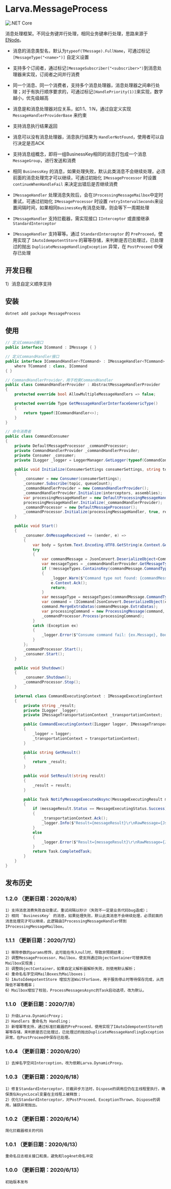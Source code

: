 # Larva.MessageProcess

![.NET Core](https://github.com/freshncp/Larva.MessageProcess/workflows/.NET%20Core/badge.svg)

消息处理框架。不同业务键并行处理，相同业务键串行处理，思路来源于 [ENode](http://github.com/tangxuehua/enode)。

- 消息的消息类型名，默认为`typeof(TMessage).FullName`，可通过标记`[MessageType("<name>")]` 自定义设置

- 支持多个订阅者，通过标记`[MessageSubscriber("<subscriber>")`到消息处理器来实现，订阅者之间并行消费

- 同一个消息、同一个消费者，支持多个消息处理器，消息处理器之间串行处理；对于有执行顺序要求的，可通过标记`[HandlePriority(1)]`来实现，数字越小，优先级越高

- 消息是和消息处理器对应关系，如1:1、1:N，通过自定义实现 `MessageHandlerProviderBase` 来约束

- 支持消息执行结果返回

- 消息可以没有消息处理器，消息执行结果为 `HandlerNotFound`，使用者可以自行决定是否ACK

- 支持消息组概念，即将一组BusinessKey相同的消息打包成一个消息 `MessageGroup`，进行发送和消费

- 相同 `BusinessKey` 的消息，如果处理失败，默认此类消息不会继续处理，必须前面的消息处理完才可以继续，可通过初始化 `IMessageProcessor` 时设置 `continueWhenHandleFail` 来决定出错后是否继续消费

- `IMessageHandler` 处理消息失败后，会在`IProcessingMessageMailbox`中定时重试，可通过初始化 `IMessageProcessor` 时设置 `retryIntervalSeconds`来设置间隔时间，如果相同`BusinessKey`有消息处理，则会等下一周期处理

- `IMessageHandler` 支持拦截器，需实现接口 `IInterceptor` 或直接继承 `StandardInterceptor`

- `IMessageHandler` 支持幂等。通过 `StandardInterceptor` 的 `PreProceed`，使用实现了 `IAutoIdempotentStore` 的幂等存储，来判断是否已处理过，已处理过的抛出 `DuplicateMessageHandlingException` 异常，在 `PostProceed` 中保存已处理

## 开发日程

1）消息自定义顺序支持

## 安装

```sh
dotnet add package MessageProcess
```

## 使用

```csharp
// 定义Command接口
public interface ICommand : IMessage { }

// 定义CommandHandler接口
public interface ICommandHandler<TCommand> : IMessageHandler<TCommand>
    where TCommand : class, ICommand
{ }

// CommandHandlerProvider，用于检索CommandHandler
public class CommandHandlerProvider : AbstractMessageHandlerProvider
{
    protected override bool AllowMultipleMessageHandlers => false;

    protected override Type GetMessageHandlerInterfaceGenericType()
    {
        return typeof(ICommandHandler<>);
    }
}

// 命令消费者
public class CommandConsumer
{
    private DefaultMessageProcessor _commandProcessor;
    private CommandHandlerProvider _commandHandlerProvider;
    private Consumer _consumer;
    private ILogger _logger = LoggerManager.GetLogger(typeof(CommandConsumer));

    public void Initialize(ConsumerSettings consumerSettings, string topic, int queueCount, int retryIntervalSeconds, IInterceptor[] interceptors, params Assembly[] assemblies)
    {
        _consumer = new Consumer(consumerSettings);
        _consumer.Subscribe(topic, queueCount);
        _commandHandlerProvider = new CommandHandlerProvider();
        _commandHandlerProvider.Initialize(interceptors, assemblies);
        var processingMessageHandler = new DefaultProcessingMessageHandler();
        processingMessageHandler.Initialize(_commandHandlerProvider);
        _commandProcessor = new DefaultMessageProcessor();
        _commandProcessor.Initialize(processingMessageHandler, true, retryIntervalSeconds);
    }

    public void Start()
    {
        _consumer.OnMessageReceived += (sender, e) =>
        {
            var body = System.Text.Encoding.UTF8.GetString(e.Context.GetBody());
            try
            {
                var commandMessage = JsonConvert.DeserializeObject<CommandMessage>(body);
                var messageTypes = _commandHandlerProvider.GetMessageTypes();
                if (!messageTypes.ContainsKey(commandMessage.CommandTypeName))
                {
                    _logger.Warn($"Command type not found: {commandMessage.CommandTypeName}, Body={body}");
                    e.Context.Ack();
                    return;
                }
                var messageType = messageTypes[commandMessage.CommandTypeName];
                var command = (ICommand)JsonConvert.DeserializeObject(commandMessage.CommandData, messageType);
                command.MergeExtraDatas(commandMessage.ExtraDatas);
                var processingCommand = new ProcessingMessage(command, string.Empty, new CommandExecutingContext(_logger, e.Context), commandMessage.ExtraDatas);
                _commandProcessor.Process(processingCommand);
            }
            catch (Exception ex)
            {
                _logger.Error($"Consume command fail: {ex.Message}, Body={body}", ex);
            }
        };
        _commandProcessor.Start();
        _consumer.Start();
    }

    public void Shutdown()
    {
        _consumer.Shutdown();
        _commandProcessor.Stop();
    }

    internal class CommandExecutingContext : IMessageExecutingContext
    {
        private string _result;
        private ILogger _logger;
        private IMessageTransportationContext _transportationContext;

        public CommandExecutingContext(ILogger logger, IMessageTransportationContext transportationContext)
        {
            _logger = logger;
            _transportationContext = transportationContext;
        }

        public string GetResult()
        {
            return _result;
        }

        public void SetResult(string result)
        {
            _result = result;
        }

        public Task NotifyMessageExecutedAsync(MessageExecutingResult messageResult)
        {
            if (messageResult.Status == MessageExecutingStatus.Success)
            {
                _transportationContext.Ack();
                _logger.Info($"Result={messageResult}\r\nRawMessage={JsonConvert.SerializeObject(messageResult.RawMessage)}");
            }
            else
            {
                _logger.Error($"Result={messageResult}\r\nRawMessage={JsonConvert.SerializeObject(messageResult.RawMessage)}\r\n{messageResult.StackTrace}");
            }
            return Task.CompletedTask;
        }
    }
}
```

## 发布历史

### 1.2.0 （更新日期：2020/8/8）

```plain
1）支持消息消费失败自动重试，重试间隔以秒计（失败不一定是业务代码bug造成）；
2）相同 `BusinessKey` 的消息，如果处理失败，默认此类消息不会继续处理，必须前面的消息处理完才可以继续，此逻辑由IProcessingMessageHandler转到IProcessingMessageMailbox。
```

### 1.1.1 （更新日期：2020/7/12）

```plain
1）移除参数的params修饰，此可能在传入null时，导致非预期结果；
2）调整MessageProcessor、Mailbox，使支持通过ObjectContainer可替换其他Mailbox实现类；
3）调整ObjectContainer，如果自定义解析器解析失败，则使用默认解析；
4）重命名名字空间MailBoxes为Mailboxes；
5）IAutoIdempotentStore 增加方法WaitForSave，用于服务停止时等待保存完成，从而降低不幂等概率；
6）Mailbox增加了校验，ProcessMessagesAsync的Task启动选项，改为默认。
```

### 1.1.0 （更新日期：2020/7/8）

```plain
1）升级Larva.DynamicProxy；
2）Handlers 重命名为 Handling；
3）新增幂等支持，通过标准拦截器的PreProceed，使用实现了IAutoIdempotentStore的幂等存储，来判断是否已处理过，已处理过的抛出DuplicateMessageHandlingException异常，在PostProceed中保存已处理。
```

### 1.0.4 （更新日期：2020/6/20）

```plain
1）去掉名字空间Interception，改为依赖Larva.DynamicProxy。
```

### 1.0.3 （更新日期：2020/6/18）

```plain
1）修复StandardInterceptor，拦截异步方法时，Dispose的调用应仍在主线程里执行，确保类似AsyncLocal变量在主线程上被释放；
2）优化StandardInterceptor，对PostProceed、ExceptionThrown、Dispose的调用，捕获异常抛出。
```

### 1.0.2 （更新日期：2020/6/14）

```plain
简化拦截器相关的代码
```

### 1.0.1 （更新日期：2020/6/13）

```plain
重命名日志相关接口和类，避免和log4net命名冲突
```

### 1.0.0 （更新日期：2020/6/13）

```plain
初始版本发布
```
